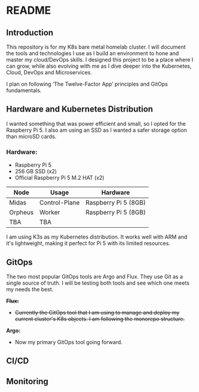 # README

## Introduction

This repository is for my K8s bare metal homelab cluster. I will document the tools and technologies I use as I build an environment to hone and master my cloud/DevOps skills. I designed this project to be a place where I can grow, while also evolving with me as I dive deeper into the Kubernetes, Cloud, DevOps and Microservices.

I plan on following  ‘The Twelve-Factor App’ principles and GitOps fundamentals.

## Hardware and Kubernetes Distribution

I  wanted something that was power efficient and small, so I opted for the Raspberry Pi 5. I also am using an SSD as I wanted a safer storage option than microSD cards.

### Hardware:

- Raspberry Pi 5
- 256 GB SSD (x2)
- Official Raspberry Pi 5 M.2 HAT (x2)

| Node | Usage | Hardware |
| --- | --- | --- |
| Midas | Control-Plane | Raspberry Pi 5 (8GB) |
| Orpheus | Worker  | Raspberry Pi 5 (8GB) |
| TBA | TBA |  |

I am using K3s as my Kubernetes distribution. It works well with ARM and it's lightweight, making it perfect for Pi 5 with its limited resources.

## GitOps

The two most popular GitOps tools are Argo and Flux. They use Git as a single source of truth. I will be testing both tools and see which one meets my needs the best.

**~~Flux:~~**

- ~~Currently the GitOps tool that I am using to manage and deploy my current cluster's K8s objects. I am following the monorepo structure.~~

**Argo:**

- Now my primary GitOps tool going forward.

## CI/CD

## Monitoring
